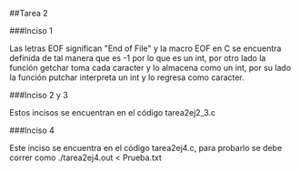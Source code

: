 
##Tarea 2

###Inciso 1

Las letras EOF significan "End of File" y la macro EOF en C se encuentra definida de tal manera que es -1 por lo que es un int, por otro lado la función getchar toma cada caracter y lo almacena como un int, por su lado la función putchar interpreta un int y lo regresa como caracter.

###Inciso 2 y 3

Estos incisos se encuentran en el código tarea2ej2_3.c

###Inciso 4

Este inciso se encuentra en el código tarea2ej4.c, para probarlo se debe correr como ./tarea2ej4.out < Prueba.txt
